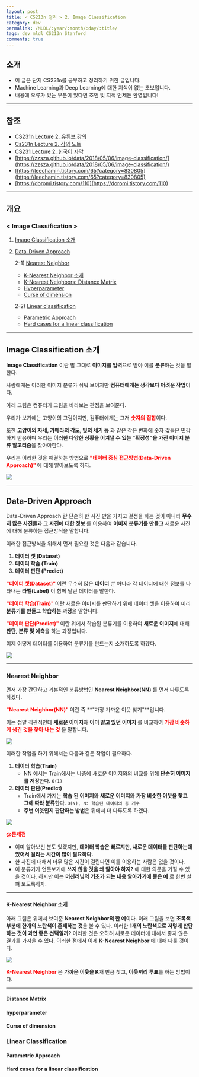```yaml
---
layout: post
title: < CS213n 정리 > 2. Image Classification
category: dev
permalink: /MLDL/:year/:month/:day/:title/
tags: dev mldl CS213n Stanford
comments: true
---
```


## 소개
- 이 글은 단지 CS231n를 공부하고 정리하기 위한 글입니다.
- Machine Learning과 Deep Learning에 대한 지식이 없는 초보입니다.
- 내용에 오류가 있는 부분이 있다면 조언 및 지적 언제든 환영입니다!

---

## 참조
- [CS231n Lecture 2. 유튜브 강의](https://www.youtube.com/playlist?list=PL3FW7Lu3i5JvHM8ljYj-zLfQRF3EO8sYv)
- [Cs231n Lecture 2. 강의 노트](http://cs231n.stanford.edu/slides/2017/cs231n_2017_lecture2.pdf)
- [CS231 Lecture 2. 한국어 자막](https://github.com/insurgent92/CS231N_17_KOR_SUB/blob/master/kor/Lecture%202%20%20%20Image%20Classification.ko.srt)
- [https://zzsza.github.io/data/2018/05/06/image-classification/](https://zzsza.github.io/data/2018/05/06/image-classification/)
- [https://leechamin.tistory.com/65?category=830805](https://leechamin.tistory.com/65?category=830805)
- [https://doromi.tistory.com/110](https://doromi.tistory.com/110)

---

## 개요
### < Image Classification >
1. [Image Classification 소개](#image-classification-소개)
2. [Data-Driven Approach](#data-driven-approach)

    2-1) [Nearest Neighbor](#nearest-neighbor)
      + [K-Nearest Neighbor 소개](#k-nearest-neighbor-소개)
      + [K-Nearest Neighbors: Distance Matrix](#distance-matrix)
      + [Hyperparameter](#hyperparameter)
      + [Curse of dimension](#curse-of-dimension)

    2-2) [Linear classification](#linear-classification)
      + [Parametric Approach](#parametric-approach)
      + [Hard cases for a linear classification](#hard-cases-for-a-linear-classification)

---

## Image Classification 소개

**Image Classification** 이란 말 그대로 **이미지를 입력**으로 받아 이를 **분류**하는 것을 말한다.

사람에게는 이러한 이미지 분류가 쉬워 보이지만 **컴퓨터에게는 생각보다 어려운 작업**이다.

아래 그림은 컴퓨터가 그림을 바라보는 관점을 보여준다.

우리가 보기에는 고양이의 그림이지만, 컴퓨터에게는 그저 <strong><span style="color:red">숫자의 집합</span></strong>이다.

또한 **고양이의 자세, 카메라의 각도, 빛의 세기 등** 과 같은 작은 변화에 숫자 값들은 민감하게 반응하며 우리는 **이러한 다양한 상황을 이겨낼 수 있는 "확장성"을 가진 이미지 분류 알고리즘**을 찾아야한다.

우리는 이러한 것을 해결하는 방법으로 <strong><span style="color:red"> "데이터 중심 접근방법(Data-Driven Approach)" </span></strong>에 대해 알아보도록 하자.

![](/assets/img/dev/mldl/cs231n/lecture02/cs231n-02-001-explain_image_data.png)

---

## Data-Driven Approach

Data-Driven Approach 란 단순히 한 사진 만을 가지고 결정을 하는 것이 아니라 **무수히 많은 사진들과 그 사진에 대한 정보** 를 이용하여 **이미지 분류기를 만들고** 새로운 사진에 대해 분류하는 접근방식을 말합니다.

이러한 접근방식을 위해서 먼저 필요한 것은 다음과 같습니다.
1. **데이터 셋 (Dataset)**
2. **데이터 학습 (Train)**
3. **데이터 판단 (Predict)**

<strong><span style="color:red"> "데이터 셋(Dataset)" </span></strong> 이란 무수히 많은 **데이터** 뿐 아니라 각 데이터에 대한 정보를 나타내는 **라벨(Label)** 이 함께 달린 데이터를 말한다.

<strong><span style="color:red"> "데이터 학습(Train)" </span></strong> 이란 새로운 이미지를 판단하기 위해 데이터 셋을 이용하여 미리 **분류기를 만들고 학습하는 과정**을 말합니다.

<strong><span style="color:red"> "데이터 판단(Predict)" </span></strong> 이란 위에서 학습된 분류기를 이용하여 **새로운 이미지**에 대해 **판단, 분류 및 예측**을 하는 과정입니다.

이제 어떻게 데이터를 이용하여 분류기를 만드는지 소개하도록 하겠다.

![](/assets/img/dev/mldl/cs231n/lecture02/cs231n-02-002-Data_Driven_Approach.png)

---

### Nearest Neighbor

먼저 가장 간단하고 기본적인 분류방법인 **Nearest Neighbor(NN)** 를 먼저 다루도록 하겠다.

<strong><span style="color:red"> "Nearest Neighbor(NN)" </span></strong> 이란 즉 **"가장 가까운 이웃 찾기"**입니다.

이는 정말 직관적인데 **새로운 이미지**와 **이미 알고 있던 이미지** 를 비교하여 <strong><span style="color:red"> 가장 비슷하게 생긴 것을 찾아 내는 것 </span></strong> 을 말합니다.

![](/assets/img/dev/mldl/cs231n/lecture02/cs231n-02-003-Nearest_Neighbor_ex.png)

이러한 작업을 하기 위해서는 다음과 같은 작업이 필요하다.
1. **데이터 학습(Train)**
    + NN 에서는 Train에서는 나중에 새로운 이미지와의 비교를 위해 **단순히 이미지를 저장**한다. `O(1)`
2. **데이터 판단(Predict)**
    + Train에서 가지는 **학습 된 이미지**와 **새로운 이미지**와 **가장 비슷한 이웃을 찾고 그에 따라 분류**한다. `O(N), N: 학습된 데이터의 총 개수`
    + **주변 이웃인지 판단하는 방법**은 뒤에서 더 다루도록 하겠다.

![](/assets/img/dev/mldl/cs231n/lecture02/cs231n-02-004-Nearest_Neighbor_code.png)

<strong><span style="color:red"> @문제점 </span></strong>
  + 이미 알아보신 분도 있겠지만, **데이터 학습은 빠르지만, 새로운 데이터를 판단하는데 있어서 걸리는 시간이 많이 필요하다.**
  + 한 사진에 대해서 너무 많은 시간이 걸린다면 이를 이용하는 사람은 없을 것이다.
  + 이 분류기가 언듯보기에 **쓰지 않을 것을 왜 알아야 하지?** 에 대한 의문을 가질 수 있을 것이다. 하지만 이는 **머신러닝의 기초가 되는 내용 알아가기에 좋은 예** 로 한번 살펴 보도록하자.

---

#### K-Nearest Neighbor 소개

아래 그림은 위에서 보여준 **Nearest Neighbor의 한 예**이다.
이래 그림을 보면 **초록색 부분에 한개의 노란색이 존재하는 것**을 볼 수 있다.
이러한 **1개의 노란색으로 저렇게 판단하는 것이 과연 좋은 선택일까?**
이러한 것은 오히려 새로운 데이터에 대해서 좋지 않은 결과를 가져을 수 있다.
이러한 점에서 이제 **K-Nearest Neighbor** 에 대해 다룰 것이다.

![](/assets/img/dev/mldl/cs231n/lecture02/cs231n-02-003-Nearest_Neighbor_ex.png)

<strong><span style="color:red"> K-Nearest Neighbor </span></strong> 은 **가까운 이웃을 K**개 만큼 찾고, **이웃끼리 투표**를 하는 방법이다.



---

#### Distance Matrix

#### hyperparameter

#### Curse of dimension

### Linear Classification

#### Parametric Approach

#### Hard cases for a linear classification
